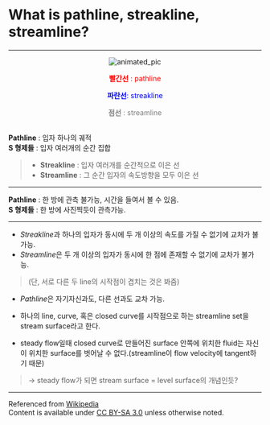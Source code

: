 # What is pathline, streakline, streamline?

***

<div class="polaroid" style="margin : auto; margin-bottom : 30px; text-align: center;" >
<img src="https://upload.wikimedia.org/wikipedia/commons/b/b2/Streaklines_and_pathlines_animation_%28low%29.gif" alt="animated_pic"></img>
  <div class="container">
  <p style="color : red;"><b>빨간선</b> : pathline</p>
  <p style="color : blue;"><b>파란선</b>: streakline</p>
  <p style="color : gray;"><b>점선</b> : streamline</p>
  </div>
</div>

**Pathline** : 입자 하나의 궤적  
**S 형제들** : 입자 여러개의 순간 집합  
>+ **Streakline** : 입자 여러개를 순간적으로 이은 선
>+ **Streamline** : 그 순간 입자의 속도방향을 모두 이은 선
>
***
**Pathline** : 한 방에 관측 불가능, 시간을 들여서 볼 수 있음.  
**S 형제들** : 한 방에 사진찍듯이 관측가능.  

***

+ *Streakline*과 하나의 입자가 동시에 두 개 이상의 속도를 가질 수 없기에 교차가 불가능.  
+ *Streamline*은 두 개 이상의 입자가 동시에 한 점에 존재할 수 없기에 교차가 불가능.  
> (단, 서로 다른 두 line의 시작점이 겹치는 것은 봐줌)  
+ *Pathline*은 자기자신과도, 다른 선과도 교차 가능.  

+ 하나의 line, curve, 혹은 closed curve를 시작점으로 하는 streamline set을 stream surface라고 한다.  
+ steady flow일때 closed curve로 만들어진 surface 안쪽에 위치한 fluid는 자신이 위치한 surface를 벗어날 수 없다.(streamline이 flow velocity에 tangent하기 때문)  
> -\> steady flow가 되면 stream surface = level surface의 개념인듯?



***
Referenced from <a href="https://en.wikipedia.org/wiki/Streamlines,_streaklines,_and_pathlines" target="_blank"> <i class="fab fa-wikipedia-w"></i> Wikipedia</a>  
Content is available under <a href="https://creativecommons.org/licenses/by-sa/3.0/" target="_blank"> <i class="fab fa-creative-commons"></i><i class="fab fa-creative-commons-by"></i><i class="fab fa-creative-commons-sa"></i> CC BY-SA 3.0</a> unless otherwise noted.
